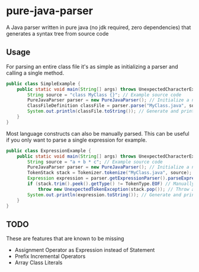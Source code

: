 # pure-java-parser
A Java parser written in pure java (no jdk required, zero dependencies) that generates a syntax tree from source code

## Usage
For parsing an entire class file it's as simple as initializing a parser and calling a single method.
```java
public class SimpleExample {
    public static void main(String[] args) throws UnexpectedCharacterException, UnexpectedTokenException {
        String source = "class MyClass {}"; // Example source code
        PureJavaParser parser = new PureJavaParser(); // Initialize a new parser
        ClassFileDefinition classFile = parser.parse("MyClass.java", source); // Parse the source into an ast
        System.out.println(classFile.toString()); // Generate and print source code for visualization
    }
}
```
Most language constructs can also be manually parsed. This can be useful if you only want to parse a single expression for example.

```java
public class ExpressionExample {
    public static void main(String[] args) throws UnexpectedCharacterException, UnexpectedTokenException {
        String source = "a + b * c"; // Example source code
        PureJavaParser parser = new PureJavaParser(); // Initialize a new parser
        TokenStack stack = Tokenizer.tokenize("MyClass.java", source); // Manually tokenize the source
        Expression expression = parser.getExpressionParser().parseExpression(stack); // Parse the source into an ast
        if (stack.trim().peek().getType() != TokenType.EOF) // Manually check if the end of input is reached
            throw new UnexpectedTokenException(stack.pop()); // Throw an error in case there are unconsumed tokens
        System.out.println(expression.toString()); // Generate and print source code for visualization
    }
}
```

## TODO
These are features that are known to be missing
- Assignment Operator as Expression instead of Statement
- Prefix Incremental Operators
- Array Class Literals